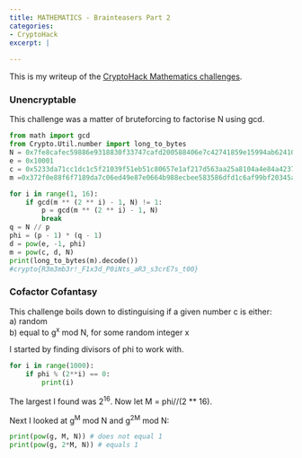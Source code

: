 ```yaml
---
title: MATHEMATICS - Brainteasers Part 2
categories:
- CryptoHack
excerpt: |
  
---
```


This is my writeup of the [CryptoHack Mathematics challenges](https://cryptohack.org/challenges/maths/).



### Unencryptable

This challenge was a matter of bruteforcing to factorise N using gcd. 

```python
from math import gcd
from Crypto.Util.number import long_to_bytes
N = 0x7fe8cafec59886e9318830f33747cafd200588406e7c42741859e15994ab62410438991ab5d9fc94f386219e3c27d6ffc73754f791e7b2c565611f8fe5054dd132b8c4f3eadcf1180cd8f2a3cc756b06996f2d5b67c390adcba9d444697b13d12b2badfc3c7d5459df16a047ca25f4d18570cd6fa727aed46394576cfdb56b41
e = 0x10001
c = 0x5233da71cc1dc1c5f21039f51eb51c80657e1af217d563aa25a8104a4e84a42379040ecdfdd5afa191156ccb40b6f188f4ad96c58922428c4c0bc17fd5384456853e139afde40c3f95988879629297f48d0efa6b335716a4c24bfee36f714d34a4e810a9689e93a0af8502528844ae578100b0188a2790518c695c095c9d677b
m =0x372f0e88f6f7189da7c06ed49e87e0664b988ecbee583586dfd1c6af99bf20345ae7442012c6807b3493d8936f5b48e553f614754deb3da6230fa1e16a8d5953a94c886699fc2bf409556264d5dced76a1780a90fd22f3701fdbcb183ddab4046affdc4dc6379090f79f4cd50673b24d0b08458cdbe509d60a4ad88a7b4e2921

for i in range(1, 16):
    if gcd(m ** (2 ** i) - 1, N) != 1:
        p = gcd(m ** (2 ** i) - 1, N)
        break
q = N // p
phi = (p - 1) * (q - 1)
d = pow(e, -1, phi)
m = pow(c, d, N)
print(long_to_bytes(m).decode())
#crypto{R3m3mb3r!_F1x3d_P0iNts_aR3_s3crE7s_t00}
```

### Cofactor Cofantasy

This challenge boils down to distinguising if a given number c is either: <br>
a) random <br>
b) equal to g<sup>x</sup> mod N, for some random integer x

I started by finding divisors of phi to work with. 

```python
for i in range(1000):
    if phi % (2**i) == 0:
        print(i)
```

The largest I found was 2<sup>16</sup>. Now let M = phi//(2 ** 16). <br>

Next I looked at g<sup>M</sup> mod N and g<sup>2M</sup> mod N:

```python
print(pow(g, M, N)) # does not equal 1
print(pow(g, 2*M, N)) # equals 1
```


